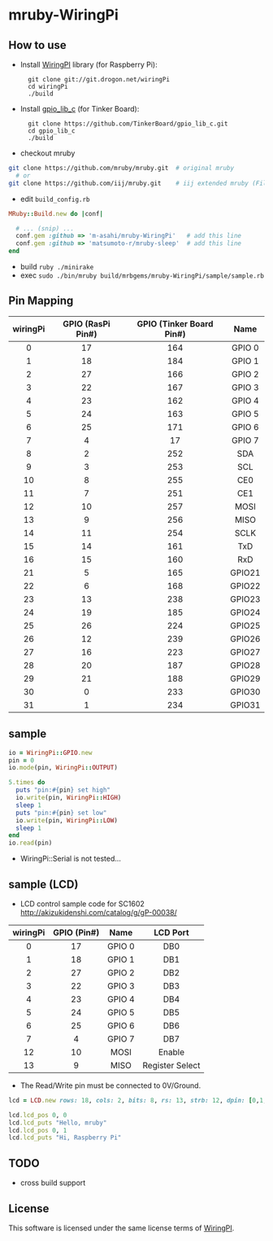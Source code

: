 mruby-WiringPi
=========

## How to use

- Install [WiringPI](http://wiringpi.com) library (for Raspberry Pi):

        git clone git://git.drogon.net/wiringPi
        cd wiringPi
        ./build

- Install [gpio_lib_c](https://github.com/TinkerBoard/gpio_lib_c) (for Tinker Board):

        git clone https://github.com/TinkerBoard/gpio_lib_c.git
        cd gpio_lib_c
        ./build

- checkout mruby

```bash
git clone https://github.com/mruby/mruby.git  # original mruby
  # or
git clone https://github.com/iij/mruby.git    # iij extended mruby (File, IO, Socket, ... extend)
```

- edit `build_config.rb`

```ruby
MRuby::Build.new do |conf|

  # ... (snip) ...
  conf.gem :github => 'm-asahi/mruby-WiringPi'   # add this line
  conf.gem :github => 'matsumoto-r/mruby-sleep'  # add this line
end
```

- build `ruby ./minirake`
- exec `sudo ./bin/mruby build/mrbgems/mruby-WiringPi/sample/sample.rb`

## Pin Mapping

| wiringPi | GPIO (RasPi Pin#) | GPIO (Tinker Board Pin#) | Name   |
|:--------:|:----:|:----:|:------:|
|      0   |  17  | 164 | GPIO 0 |
|      1   |  18  | 184 | GPIO 1 |
|      2   |  27  | 166 | GPIO 2 |
|      3   |  22  | 167 | GPIO 3 |
|      4   |  23  | 162 | GPIO 4 |
|      5   |  24  | 163 | GPIO 5 |
|      6   |  25  | 171 | GPIO 6 |
|      7   |   4  | 17  | GPIO 7 |
|      8   |   2  | 252 | SDA    |
|      9   |   3  | 253 | SCL    |
|     10   |   8  | 255 | CE0    |
|     11   |   7  | 251 | CE1    |
|     12   |  10  | 257 | MOSI   |
|     13   |   9  | 256 | MISO   |
|     14   |  11  | 254 | SCLK   |
|     15   |  14  | 161 | TxD    |
|     16   |  15  | 160 | RxD    |
|     21   |   5  | 165 | GPIO21 |
|     22   |   6  | 168 | GPIO22 |
|     23   |  13  | 238 | GPIO23 |
|     24   |  19  | 185 | GPIO24 |
|     25   |  26  | 224 | GPIO25 |
|     26   |  12  | 239 | GPIO26 |
|     27   |  16  | 223 | GPIO27 |
|     28   |  20  | 187 | GPIO28 |
|     29   |  21  | 188 | GPIO29 |
|     30   |   0  | 233 | GPIO30 |
|     31   |   1  | 234 | GPIO31 |

## sample

```ruby
io = WiringPi::GPIO.new
pin = 0
io.mode(pin, WiringPi::OUTPUT)

5.times do
  puts "pin:#{pin} set high"
  io.write(pin, WiringPi::HIGH)
  sleep 1
  puts "pin:#{pin} set low"
  io.write(pin, WiringPi::LOW)
  sleep 1
end
io.read(pin)
```

 - WiringPi::Serial is not tested...

## sample (LCD)

 - LCD control sample code for SC1602 http://akizukidenshi.com/catalog/g/gP-00038/

| wiringPi | GPIO (Pin#) | Name   | LCD Port |
|:--------:|:----:|:------:|:------:|
|      0   |  17  | GPIO 0 |  DB0 |
|      1   |  18  | GPIO 1 |  DB1 |
|      2   |  27  | GPIO 2 |  DB2 |
|      3   |  22  | GPIO 3 |  DB3 |
|      4   |  23  | GPIO 4 |  DB4 |
|      5   |  24  | GPIO 5 |  DB5 |
|      6   |  25  | GPIO 6 |  DB6 |
|      7   |   4  | GPIO 7 |  DB7 |
|     12   |  10  | MOSI   | Enable |
|     13   |   9  | MISO   | Register Select |

 - The Read/Write pin must be connected to 0V/Ground.

```ruby
lcd = LCD.new rows: 18, cols: 2, bits: 8, rs: 13, strb: 12, dpin: [0,1,2,3,4,5,6,7]

lcd.lcd_pos 0, 0
lcd.lcd_puts "Hello, mruby"
lcd.lcd_pos 0, 1
lcd.lcd_puts "Hi, Raspberry Pi"
```


## TODO

 - cross build support

## License
This software is licensed under the same license terms of [WiringPI](http://wiringpi.com).


